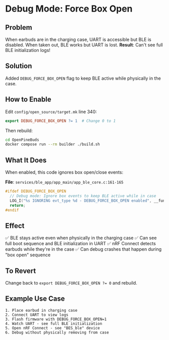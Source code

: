 # Debug Mode: Force Box Open

## Problem
When earbuds are in the charging case, UART is accessible but BLE is disabled.
When taken out, BLE works but UART is lost.
**Result**: Can't see full BLE initialization logs!

## Solution
Added `DEBUG_FORCE_BOX_OPEN` flag to keep BLE active while physically in the case.

## How to Enable

Edit `config/open_source/target.mk` line 340:

```makefile
export DEBUG_FORCE_BOX_OPEN ?= 1  # Change 0 to 1
```

Then rebuild:
```bash
cd OpenPineBuds
docker compose run --rm builder ./build.sh
```

## What It Does

When enabled, this code ignores box open/close events:

**File**: `services/ble_app/app_main/app_ble_core.c:161-165`
```c
#ifdef DEBUG_FORCE_BOX_OPEN
  // Debug mode: Ignore box events to keep BLE active while in case
  LOG_I("%s IGNORING evt_type %d - DEBUG_FORCE_BOX_OPEN enabled", __func__, ibrt_evt_type);
  return;
#endif
```

## Effect
✅ BLE stays active even when physically in the charging case
✅ Can see full boot sequence and BLE initialization in UART
✅ nRF Connect detects earbuds while they're in the case
✅ Can debug crashes that happen during "box open" sequence

## To Revert
Change back to `export DEBUG_FORCE_BOX_OPEN ?= 0` and rebuild.

## Example Use Case
```
1. Place earbud in charging case
2. Connect UART to view logs
3. Flash firmware with DEBUG_FORCE_BOX_OPEN=1
4. Watch UART - see full BLE initialization
5. Open nRF Connect - see "BES_ble" device
6. Debug without physically removing from case
```
